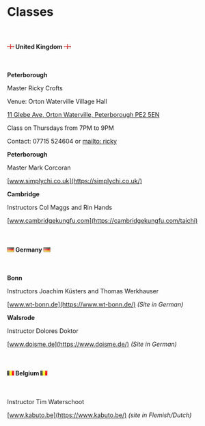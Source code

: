 # Classes

&emsp;

#### ![flag uk](en.gif) United Kingdom ![flag uk](en.gif)

&emsp;

**Peterborough**

Master Ricky Crofts

Venue: Orton Waterville Village Hall

[11 Glebe Ave, Orton Waterville, Peterborough PE2 5EN](https://www.google.com/maps/place/Orton+Waterville+Village+Hall/@52.5501087,-0.3053063,15z/data=!4m15!1m8!3m7!1s0x4877f21933fb512f:0x72e72f95a8752faf!2s11+Glebe+Ave,+Orton+Waterville,+Peterborough+PE2+5EN,+Verenigd+Koninkrijk!3b1!8m2!3d52.5492165!4d-0.2995136!16s%2Fg%2F11cpm2y5b0!3m5!1s0x4877f219308dd777:0x80f05537dc38ecb4!8m2!3d52.5492629!4d-0.3000476!16s%2Fg%2F1hc4b9qmy?entry=ttu&g_ep=EgoyMDI1MDMxMC4wIKXMDSoJLDEwMjExNDU1SAFQAw%3D%3D)

Class on Thursdays from 7PM to 9PM

Contact: 07715 524604 or [mailto: ricky](ricky.crofts@hotmail.co.uk)

**Peterborough**

Master Mark Corcoran

[www.simplychi.co.uk](https://simplychi.co.uk/)

**Cambridge**

Instructors Col Maggs and Rin Hands

[www.cambridgekungfu.com](https://cambridgekungfu.com/taichi)

&emsp;

#### ![flag de](de.gif) Germany ![flag uk](de.gif)

&emsp;

**Bonn**

Instructors Joachim Küsters and Thomas Werkhauser

[www.wt-bonn.de](https://www.wt-bonn.de/) *(Site in German)*

**Walsrode**

Instructor Dolores Doktor

[www.doisme.de](https://www.doisme.de/) *(Site in German)*

&emsp;

#### ![flag be](be.gif) Belgium ![flag uk](be.gif)

&emsp;


Instructor Tim Waterschoot

[www.kabuto.be](https://www.kabuto.be/) *(site in Flemish/Dutch)*

